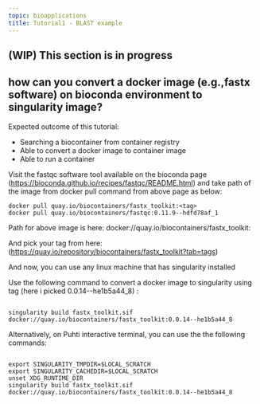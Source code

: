 ```yaml
---
topic: bioapplications
title: Tutorial1 - BLAST example
---
```


## (WIP) This section is in progress

## how can you convert a docker image (e.g.,fastx software) on bioconda environment to singularity image?

Expected outcome of this tutorial:
- Searching a biocontainer from container registry
- Able to convert a docker image to container image
- Able to run a container

Visit the fastqc software tool available on the bioconda page (https://bioconda.github.io/recipes/fastqc/README.html) and take path of the image from  docker pull command from above page as below:

```
docker pull quay.io/biocontainers/fastx_toolkit:<tag>
docker pull quay.io/biocontainers/fastqc:0.11.9--hdfd78af_1 
```

Path for above image is here: docker://quay.io/biocontainers/fastx_toolkit:<tag>

And pick your tag from here: (https://quay.io/repository/biocontainers/fastx_toolkit?tab=tags)

And now, you can use any linux machine that has singularity installed 

Use the following command to convert a docker image to singularity using tag (here i picked 0.0.14--he1b5a44_8) :

```

singularity build fastx_toolkit.sif docker://quay.io/biocontainers/fastx_toolkit:0.0.14--he1b5a44_8

```

Alternatively,  on Puhti interactive terminal, you can use the the following commands:

```

export SINGULARITY_TMPDIR=$LOCAL_SCRATCH
export SINGULARITY_CACHEDIR=$LOCAL_SCRATCH
unset XDG_RUNTIME_DIR
singularity build fastx_toolkit.sif docker://quay.io/biocontainers/fastx_toolkit:0.0.14--he1b5a44_8

```
